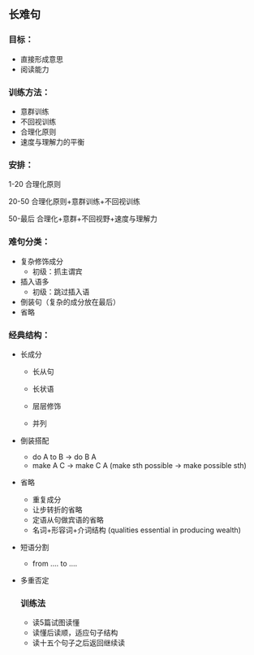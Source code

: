## 长难句 ##

### 目标： ###

- 直接形成意思
- 阅读能力

### 训练方法：

- 意群训练
- 不回视训练
- 合理化原则
- 速度与理解力的平衡

### 安排：

1-20 合理化原则

20-50 合理化原则+意群训练+不回视训练

50-最后 合理化+意群+不回视野+速度与理解力

### 难句分类：

- 复杂修饰成分
  - 初级：抓主谓宾
- 插入语多
  - 初级：跳过插入语
- 倒装句（复杂的成分放在最后）
- 省略

### 经典结构：

- 长成分

  - 长从句

  - 长状语

  - 层层修饰

  - 并列

- 倒装搭配

  - do A to B -> do B A
  - make A C -> make C A (make sth possible -> make possible sth)

- 省略

  - 重复成分
  - 让步转折的省略
  - 定语从句做宾语的省略
  - 名词+形容词+介词结构 (qualities essential in producing wealth)

- 短语分割

  - from .... to ....

- 多重否定

  ### 训练法

  - 读5篇试图读懂
  - 读懂后读顺，适应句子结构
  - 读十五个句子之后返回继续读

  

  